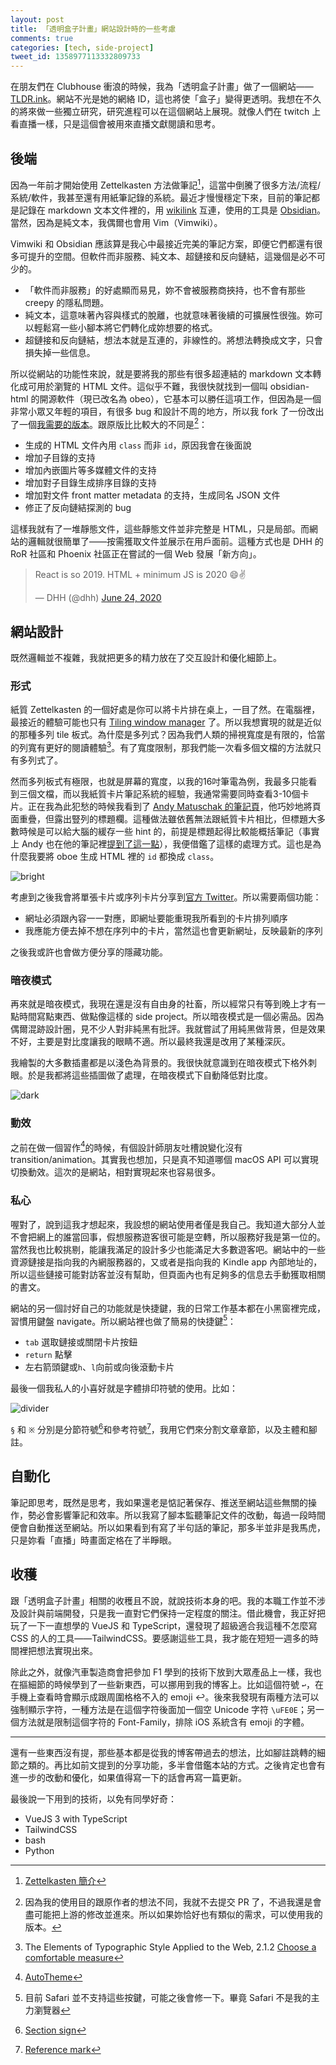 ```yaml
---
layout: post
title: 「透明盒子計畫」網站設計時的一些考慮
comments: true
categories: [tech, side-project]
tweet_id: 1358977113332809733
---
```


在朋友們在 Clubhouse 衝浪的時候，我為「透明盒子計畫」做了一個網站—— [TLDR.ink](https://tldr.ink)。網站不光是她的網絡 ID，這也將使「盒子」變得更透明。我想在不久的將來做一些獨立研究，研究進程可以在這個網站上展現。就像人們在 twitch 上看直播一樣，只是這個會被用來直播文獻閱讀和思考。

## 後端

因為一年前才開始使用 Zettelkasten 方法做筆記[^0]，這當中倒騰了很多方法/流程/系統/軟件，我甚至還有用紙筆記錄的系統。最近才慢慢穩定下來，目前的筆記都是記錄在 markdown 文本文件裡的，用 [wikilink](https://en.wikipedia.org/wiki/Help:Link) 互連，使用的工具是 [Obsidian](https://obsidian.md)。當然，因為是純文本，我偶爾也會用 Vim（Vimwiki）。

Vimwiki 和 Obsidian 應該算是我心中最接近完美的筆記方案，即便它們都還有很多可提升的空間。但軟件而非服務、純文本、超鏈接和反向鏈結，這幾個是必不可少的。

- 「軟件而非服務」的好處顯而易見，妳不會被服務商挾持，也不會有那些 creepy 的隱私問題。
- 純文本，這意味著內容與樣式的脫離，也就意味著後續的可擴展性很強。妳可以輕鬆寫一些小腳本將它們轉化成妳想要的格式。
- 超鏈接和反向鏈結，想法本就是互連的，非線性的。將想法轉換成文字，只會損失掉一些信息。

所以從網站的功能性來說，就是要將我的那些有很多超連結的 markdown 文本轉化成可用於瀏覽的 HTML 文件。這似乎不難，我很快就找到一個叫 obsidian-html 的開源軟件（現已改名為 obeo），它基本可以勝任這項工作，但因為是一個非常小眾又年輕的項目，有很多 bug 和設計不周的地方，所以我 fork 了一份改出了一個[我需要的版本](https://github.com/ConanChou/obsidian-html)。跟原版比比較大的不同是[^1]：

- 生成的 HTML 文件內用 `class` 而非 `id`，原因我會在後面說
- 增加子目錄的支持
- 增加內嵌圖片等多媒體文件的支持
- 增加對子目錄生成排序目錄的支持
- 增加對文件 front matter metadata 的支持，生成同名 JSON 文件
- 修正了反向鏈結探測的 bug


這樣我就有了一堆靜態文件，這些靜態文件並非完整是 HTML，只是局部。而網站的邏輯就很簡單了——按需獲取文件並展示在用戶面前。這種方式也是 DHH 的 RoR 社區和 Phoenix 社區正在嘗試的一個 Web 發展「新方向」。

<blockquote class="twitter-tweet"><p lang="en" dir="ltr">React is so 2019. HTML + minimum JS is 2020 😄✌️</p>&mdash; DHH (@dhh) <a href="https://twitter.com/dhh/status/1275902566719610880?ref_src=twsrc%5Etfw">June 24, 2020</a></blockquote> <script async src="https://platform.twitter.com/widgets.js" charset="utf-8"></script>

## 網站設計

既然邏輯並不複雜，我就把更多的精力放在了交互設計和優化細節上。

### 形式

紙質 Zettelkasten 的一個好處是你可以將卡片排在桌上，一目了然。在電腦裡，最接近的體驗可能也只有 [Tiling window manager](https://en.wikipedia.org/wiki/Tiling_window_manager) 了。所以我想實現的就是近似的那種多列 tile 板式。為什麼是多列式？因為我們人類的掃視寬度是有限的，恰當的列寬有更好的閱讀體驗[^2]。有了寬度限制，那我們能一次看多個文檔的方法就只有多列式了。

然而多列板式有極限，也就是屏幕的寬度，以我的16吋筆電為例，我最多只能看到三個文檔，而以我紙質卡片筆記系統的經驗，我通常需要同時查看3-10個卡片。正在我為此犯愁的時候我看到了 [Andy Matuschak 的筆記頁](https://notes.andymatuschak.org/About_these_notes)，他巧妙地將頁面重疊，但露出豎列的標題欄。這種做法雖依舊無法跟紙質卡片相比，但標題大多數時候是可以給大腦的緩存一些 hint 的，前提是標題起得比較能概括筆記（事實上 Andy 也在他的筆記裡[提到了這一點](https://notes.andymatuschak.org/z3KmNj3oKKSTJfqdfSEBzTQiCVGoC4GfK3rYW)），我便借鑑了這樣的處理方式。這也是為什麼我要將 oboe 生成 HTML 裡的 `id` 都換成 `class`。

![bright](https://user-images.githubusercontent.com/480759/107266421-7ed8ea80-6a13-11eb-9c77-a9926bb82bb8.png)

考慮到之後我會將單張卡片或序列卡片分享到[官方 Twitter](https://twitter.com/ReadThinkShare)。所以需要兩個功能：

- 網址必須跟內容一一對應，即網址要能重現我所看到的卡片排列順序
- 我應能方便去掉不想在序列中的卡片，當然這也會更新網址，反映最新的序列

之後我或許也會做方便分享的隱藏功能。

### 暗夜模式

再來就是暗夜模式，我現在還是沒有自由身的社畜，所以經常只有等到晚上才有一點時間寫點東西、做點像這樣的 side project。所以暗夜模式是一個必需品。因為偶爾混跡設計圈，見不少人對非純黑有批評。我就嘗試了用純黑做背景，但是效果不好，主要是對比度讓我的眼睛不適。所以最終我還是改用了某種深灰。

我繪製的大多數插畫都是以淺色為背景的。我很快就意識到在暗夜模式下格外刺眼。於是我都將這些插圖做了處理，在暗夜模式下自動降低對比度。

![dark](https://user-images.githubusercontent.com/480759/107266481-957f4180-6a13-11eb-9fc0-b2dd1a515eec.png)

### 動效

之前在做一個習作[^3]的時候，有個設計師朋友吐槽說變化沒有 transition/animation。其實我也想加，只是真不知道哪個 macOS API 可以實現切換動效。這次的是網站，相對實現起來也容易很多。

### 私心

喔對了，說到這我才想起來，我設想的網站使用者僅是我自己。我知道大部分人並不會把網上的誰當回事，假想服務遊客很可能是空轉，所以服務好我是第一位的。當然我也比較挑剔，能讓我滿足的設計多少也能滿足大多數遊客吧。網站中的一些資源鏈接是指向我的內網服務器的，又或者是指向我的 Kindle app 內部地址的，所以這些鏈接可能對訪客並沒有幫助，但頁面內也有足夠多的信息去手動獲取相關的書文。

網站的另一個討好自己的功能就是快捷鍵，我的日常工作基本都在小黑窗裡完成，習慣用鍵盤 navigate。所以網站裡也做了簡易的快捷鍵[^4]：

- `tab` 選取鏈接或關閉卡片按鈕
- `return` 點擊
- 左右箭頭鍵或`h`、`l`向前或向後滾動卡片


最後一個我私人的小喜好就是字體排印符號的使用。比如：

![divider](https://user-images.githubusercontent.com/480759/107266622-c790a380-6a13-11eb-91df-ca598f9d18e2.png)

`§` 和 `※` 分別是分節符號[^5]和參考符號[^6]，我用它們來分割文章章節，以及主體和腳註。

## 自動化

筆記即思考，既然是思考，我如果還老是惦記著保存、推送至網站這些無關的操作，勢必會影響筆記和效率。所以我寫了腳本監聽筆記文件的改動，每過一段時間便會自動推送至網站。所以如果看到有寫了半句話的筆記，那多半並非是我馬虎，只是妳看「直播」時畫面定格在了半睜眼。

## 收穫

跟「透明盒子計畫」相關的收穫且不說，就說技術本身的吧。我的本職工作並不涉及設計與前端開發，只是我一直對它們保持一定程度的關注。借此機會，我正好把玩了一下一直想學的 VueJS 和 TypeScript，還發現了超級適合我這種不怎麼寫 CSS 的人的工具——TailwindCSS。要感謝這些工具，我才能在短短一週多的時間裡把想法實現出來。

除此之外，就像汽車製造商會把參加 F1 學到的技術下放到大眾產品上一樣，我也在摳細節的時候學到了一些新東西，可以挪用到我的博客上。比如這個符號 `↩`，在手機上查看時會顯示成跟周圍格格不入的 emoji ↩。後來我發現有兩種方法可以強制顯示字符，一種方法是在這個字符後面加一個空 Unicode 字符 `\uFE0E`；另一個方法就是限制這個字符的 Font-Family，排除 iOS 系統含有 emoji 的字體。

***

還有一些東西沒有提，那些基本都是從我的博客帶過去的想法，比如腳註跳轉的細節之類的。再比如前文提到的分享功能，多半會借鑑本站的方式。之後肯定也會有進一步的改動和優化，如果值得寫一下的話會再寫一篇更新。

最後說一下用到的技術，以免有同學好奇：

- VueJS 3 with TypeScript
- TailwindCSS
- bash
- Python








[^0]: [Zettelkasten 簡介](https://cbp.tldr.ink/#/essays/透明盒子计划.html)
[^1]: 因為我的使用目的跟原作者的想法不同，我就不去提交 PR 了，不過我還是會盡可能把上游的修改並進來。所以如果妳恰好也有類似的需求，可以使用我的版本。
[^2]: The Elements of Typographic Style Applied to the Web, 2.1.2 [Choose a comfortable measure](http://webtypography.net/2.1.2)
[^3]: [AutoTheme](https://conanblog.me/blog/2019/01/25/to-autotheme-alpha-testers/)
[^4]: 目前 Safari 並不支持這些按鍵，可能之後會修一下。畢竟 Safari 不是我的主力瀏覽器
[^5]: [Section sign](https://en.wikipedia.org/wiki/Section_sign)
[^6]: [Reference mark](https://en.wikipedia.org/wiki/Reference_mark)
